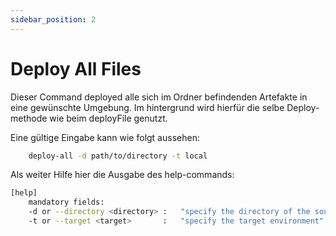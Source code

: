 ```yaml
---
sidebar_position: 2
---
```


# Deploy All Files

Dieser Command deployed alle sich im Ordner befindenden Artefakte in eine gewünschte Umgebung.
Im hintergrund wird hierfür die selbe Deploy-methode wie beim deployFile genutzt.

Eine gültige Eingabe kann wie folgt aussehen:
```bash
    deploy-all -d path/to/directory -t local
```

Als weiter Hilfe hier die Ausgabe des help-commands:
```bash
[help]    
    mandatory fields:
    -d or --directory <directory> :   "specify the directory of the source files"
    -t or --target <target>       :   "specify the target environment"
```